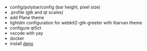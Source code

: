 - config/polybar/config (bar height, pixel size)
- .profile (gtk and qt scales)
- add Plane theme
- lightdm configuration for webkit2-gtk-greeter with litarvan theme
- configure qt5ct
- vscode with yay
- docker
- install [deno](https://github.com/denoland/deno)
